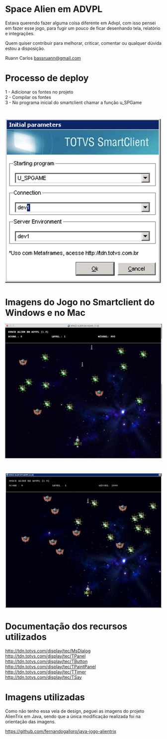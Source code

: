 # Space Alien em ADVPL

Estava querendo fazer alguma coisa diferente em Advpl, com isso pensei em fazer esse jogo, para fugir um pouco de ficar desenhando tela, relatório e integrações.

Quem quiser contribuir para melhorar, criticar, comentar ou qualquer dúvida estou a disposição.

Ruann Carlos
bassruann@gmail.com

# Processo de deploy

1 - Adicionar os fontes no projeto <br/>
2 - Compilar os fontes <br/>
3 - No programa inicial do smartclient chamar a função u_SPGame <br/>

<br/>

![alt text](https://raw.githubusercontent.com/rcarloslima/spacealienemadvpl/master/resources/acesso.png)


# Imagens do Jogo no Smartclient do Windows e no Mac

![alt text](https://raw.githubusercontent.com/rcarloslima/spacealienemadvpl/master/resources/mac_spgame.png)

<br/>

![alt text](https://raw.githubusercontent.com/rcarloslima/spacealienemadvpl/master/resources/windows_spgame.png)


# Documentação dos recursos utilizados

http://tdn.totvs.com/display/tec/MsDialog  <br/>
http://tdn.totvs.com/display/tec/TPanel  <br/>
http://tdn.totvs.com/display/tec/TButton  <br/>
http://tdn.totvs.com/display/tec/TPaintPanel  <br/>
http://tdn.totvs.com/display/tec/TTimer  <br/>
http://tdn.totvs.com/display/tec/TSay  


# Imagens utilizadas

Como não tenho essa veia de design, peguei as imagens do projeto AlienTrix em Java, sendo que a única modificação realizada 
foi na orientação das imagens.

https://github.com/fernandogalloro/java-jogo-alientrix


